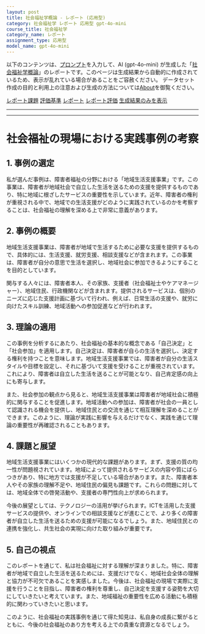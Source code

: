 ```yaml
---
layout: post
title: 社会福祉学概論 - レポート (応用型)
category: 社会福祉学 レポート 応用型 gpt-4o-mini
course_title: 社会福祉学
category_name: レポート
assignment_type: 応用型
model_name: gpt-4o-mini
---
```


以下のコンテンツは、[プロンプト](https://github.com/takedatoshiyuki/synthetic_assignments/tree/main/generated/社会福祉学/gpt-4o-mini/prompt_レポート-応用型.md)を入力して、AI (gpt-4o-mini) が生成した「[社会福祉学概論](/contents/社会福祉学/)」のレポートです。このページは生成結果から自動的に作成されているため、表示が乱れている場合があることをご容赦ください。
データセット作成の目的と利用上の注意および生成の方法については[About](/About)を御覧ください。

[レポート課題](../レポート課題-応用型)
[評価基準](../評価基準-応用型)
[レポート](../レポート-応用型)
[レポート評価](../レポート評価-応用型)
[生成結果のみを表示](https://github.com/takedatoshiyuki/synthetic_assignments/tree/main/generated/社会福祉学/gpt-4o-mini/レポート-応用型.md)
  

***
***
  
# 社会福祉の現場における実践事例の考察

## 1. 事例の選定

私が選んだ事例は、障害者福祉の分野における「地域生活支援事業」です。この事業は、障害者が地域社会で自立した生活を送るための支援を提供するものであり、特に地域に根ざしたサービスの重要性を示しています。近年、障害者の権利が重視される中で、地域での生活支援がどのように実践されているのかを考察することは、社会福祉の理解を深める上で非常に意義があります。

## 2. 事例の概要

地域生活支援事業は、障害者が地域で生活するために必要な支援を提供するもので、具体的には、生活支援、就労支援、相談支援などが含まれます。この事業は、障害者が自分の意思で生活を選択し、地域社会に参加できるようにすることを目的としています。

関与する人々には、障害者本人、その家族、支援者（社会福祉士やケアマネージャー）、地域住民、行政機関などが含まれます。提供されるサービスは、個別のニーズに応じた支援計画に基づいて行われ、例えば、日常生活の支援や、就労に向けたスキル訓練、地域活動への参加促進などが行われます。

## 3. 理論の適用

この事例を分析するにあたり、社会福祉の基本的な概念である「自己決定」と「社会参加」を適用します。自己決定は、障害者が自らの生活を選択し、決定する権利を持つことを意味します。地域生活支援事業では、障害者が自分の生活スタイルや目標を設定し、それに基づいて支援を受けることが重視されています。これにより、障害者は自立した生活を送ることが可能となり、自己肯定感の向上にも寄与します。

また、社会参加の観点から見ると、地域生活支援事業は障害者が地域社会に積極的に関与することを促進します。地域活動への参加は、障害者が社会の一員として認識される機会を提供し、地域住民との交流を通じて相互理解を深めることができます。このように、理論が実践に影響を与えるだけでなく、実践を通じて理論の重要性が再確認されることもあります。

## 4. 課題と展望

地域生活支援事業にはいくつかの現代的な課題があります。まず、支援の質の均一性が問題視されています。地域によって提供されるサービスの内容や質にばらつきがあり、特に地方では支援が不足している場合があります。また、障害者本人やその家族の理解不足や、地域住民の偏見も課題です。これらの問題に対しては、地域全体での啓発活動や、支援者の専門性向上が求められます。

今後の展望としては、テクノロジーの活用が挙げられます。ICTを活用した支援サービスの提供や、オンラインでの相談支援などが進むことで、より多くの障害者が自立した生活を送るための支援が可能になるでしょう。また、地域住民との連携を強化し、共生社会の実現に向けた取り組みが重要です。

## 5. 自己の視点

このレポートを通じて、私は社会福祉に対する理解が深まりました。特に、障害者が地域で自立した生活を送るためには、支援だけでなく、地域社会全体の理解と協力が不可欠であることを実感しました。今後は、社会福祉の現場で実際に支援を行うことを目指し、障害者の権利を尊重し、自己決定を支援する姿勢を大切にしていきたいと考えています。また、地域福祉の重要性を広める活動にも積極的に関わっていきたいと思います。

このように、社会福祉の実践事例を通じて得た知見は、私自身の成長に繋がるとともに、今後の社会福祉のあり方を考える上での貴重な資源となるでしょう。
